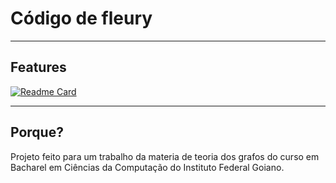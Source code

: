 # Código de fleury

---

## Features
[![Readme Card](https://github-readme-stats.vercel.app/api/pin/?username=JosuePimentel&repo=fleury&show_owner=true&theme=dark&locale=pt-br&icon_color=true)](https://github.com/JosuePimentel/fleury)


---

## Porque?
Projeto feito para um trabalho da materia de teoria dos grafos do curso em Bacharel em Ciências da Computação do Instituto Federal Goiano.
